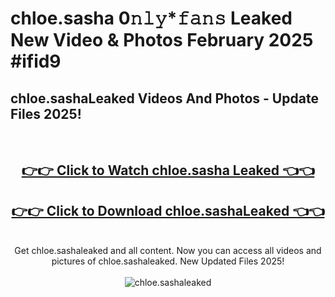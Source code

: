 # chloe.sasha 0𝚗𝚕𝚢*𝚏𝚊𝚗𝚜 Leaked New Video & Photos February 2025 #ifid9

<h2>chloe.sashaLeaked Videos And Photos - Update Files 2025!</h2>
<br>
<div align="center">
<h2><a href="https://mediaupload.pro?title=chloe.sasha&ref=11F" rel="nofollow">👉👉 Click to Watch chloe.sasha Leaked 👈👈</a></h2>
<h2><a href="https://mediaupload.pro?title=chloe.sasha&ref=11F" rel="nofollow">👉👉 Click to Download chloe.sashaLeaked 👈👈</a></h2>
<br>
Get chloe.sashaleaked and all content. Now you can access all videos and pictures of chloe.sashaleaked. New Updated Files 2025!
<br>
<br>
<a href="https://mediaupload.pro?title=chloe.sasha&ref=11F" rel="nofollow" data-target="animated-image.originalLink"><img src="https://i.ibb.co/Gkj2r4b/banner.png" alt="chloe.sashaleaked" style="max-width: 100%; display: inline-block;" data-target="animated-image.originalImage"></a>
</div>
<br>

